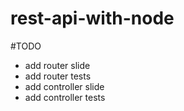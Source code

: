 # rest-api-with-node

#TODO
- add router slide
- add router tests
- add controller slide
- add controller tests

